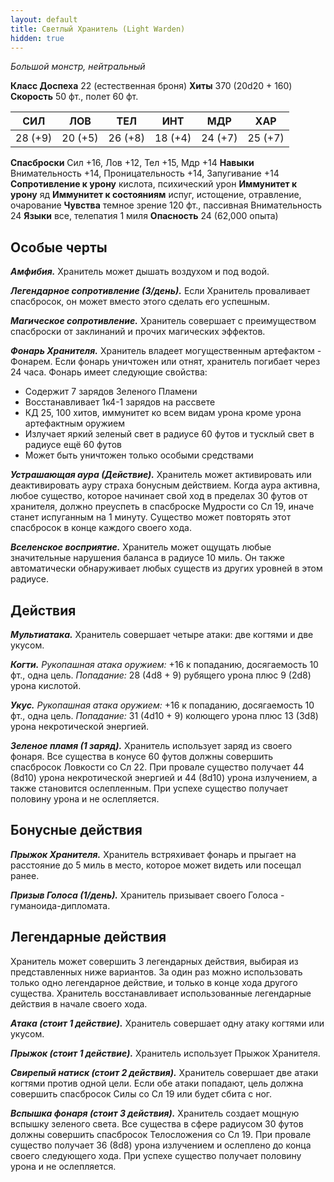 ```yaml
---
layout: default
title: Светлый Хранитель (Light Warden)
hidden: true
---
```


*Большой монстр, нейтральный*

**Класс Доспеха** 22 (естественная броня)
**Хиты** 370 (20d20 + 160)
**Скорость** 50 фт., полет 60 фт.

|     СИЛ     |     ЛОВ     |     ТЕЛ     |     ИНТ     |     МДР     |     ХАР     |
|:-----------:|:-----------:|:-----------:|:-----------:|:-----------:|:-----------:|
| 28 (+9) | 20 (+5) | 26 (+8) | 18 (+4) | 24 (+7) | 25 (+7) |

**Спасброски** Сил +16, Лов +12, Тел +15, Мдр +14
**Навыки** Внимательность +14, Проницательность +14, Запугивание +14
**Сопротивление к урону** кислота, психический урон
**Иммунитет к урону** яд
**Иммунитет к состояниям** испуг, истощение, отравление, очарование
**Чувства** темное зрение 120 фт., пассивная Внимательность 24
**Языки** все, телепатия 1 миля
**Опасность** 24 (62,000 опыта)

## Особые черты

***Амфибия.*** Хранитель может дышать воздухом и под водой.

***Легендарное сопротивление (3/день).*** Если Хранитель проваливает спасбросок, он может вместо этого сделать его успешным.

***Магическое сопротивление.*** Хранитель совершает с преимуществом спасброски от заклинаний и прочих магических эффектов.

***Фонарь Хранителя.*** Хранитель владеет могущественным артефактом - Фонарем. Если фонарь уничтожен или отнят, хранитель погибает через 24 часа. Фонарь имеет следующие свойства:
- Содержит 7 зарядов Зеленого Пламени
- Восстанавливает 1к4-1 зарядов на рассвете
- КД 25, 100 хитов, иммунитет ко всем видам урона кроме урона артефактным оружием
- Излучает яркий зеленый свет в радиусе 60 футов и тусклый свет в радиусе ещё 60 футов
- Может быть уничтожен только особыми средствами

***Устрашающая аура (Действие).*** Хранитель может активировать или деактивировать ауру страха бонусным действием. Когда аура активна, любое существо, которое начинает свой ход в пределах 30 футов от хранителя, должно преуспеть в спасброске Мудрости со Сл 19, иначе станет испуганным на 1 минуту. Существо может повторять этот спасбросок в конце каждого своего хода.

***Вселенское восприятие.*** Хранитель может ощущать любые значительные нарушения баланса в радиусе 10 миль. Он также автоматически обнаруживает любых существ из других уровней в этом радиусе.

## Действия

***Мультиатака.*** Хранитель совершает четыре атаки: две когтями и две укусом.

***Когти.*** *Рукопашная атака оружием:* +16 к попаданию, досягаемость 10 фт., одна цель. *Попадание:* 28 (4d8 + 9) рубящего урона плюс 9 (2d8) урона кислотой.

***Укус.*** *Рукопашная атака оружием:* +16 к попаданию, досягаемость 10 фт., одна цель. *Попадание:* 31 (4d10 + 9) колющего урона плюс 13 (3d8) урона некротической энергией.

***Зеленое пламя (1 заряд).*** Хранитель использует заряд из своего фонаря. Все существа в конусе 60 футов должны совершить спасбросок Ловкости со Сл 22. При провале существо получает 44 (8d10) урона некротической энергией и 44 (8d10) урона излучением, а также становится ослепленным. При успехе существо получает половину урона и не ослепляется.

## Бонусные действия

***Прыжок Хранителя.*** Хранитель встряхивает фонарь и прыгает на расстояние до 5 миль в место, которое может видеть или посещал ранее.

***Призыв Голоса (1/день).*** Хранитель призывает своего Голоса - гуманоида-дипломата.

## Легендарные действия
Хранитель может совершить 3 легендарных действия, выбирая из представленных ниже вариантов. За один раз можно использовать только одно легендарное действие, и только в конце хода другого существа. Хранитель восстанавливает использованные легендарные действия в начале своего хода.

***Атака (стоит 1 действие).*** Хранитель совершает одну атаку когтями или укусом.

***Прыжок (стоит 1 действие).*** Хранитель использует Прыжок Хранителя.

***Свирепый натиск (стоит 2 действия).*** Хранитель совершает две атаки когтями против одной цели. Если обе атаки попадают, цель должна совершить спасбросок Силы со Сл 19 или будет сбита с ног.

***Вспышка фонаря (стоит 3 действия).*** Хранитель создает мощную вспышку зеленого света. Все существа в сфере радиусом 30 футов должны совершить спасбросок Телосложения со Сл 19. При провале существо получает 36 (8d8) урона излучением и ослеплено до конца своего следующего хода. При успехе существо получает половину урона и не ослепляется.